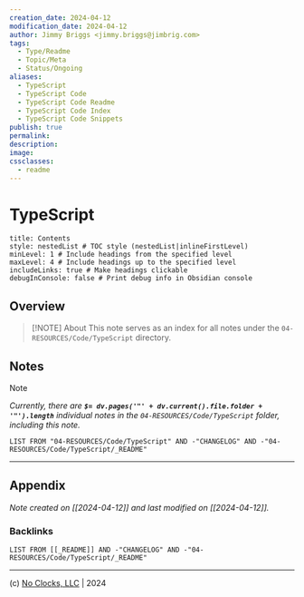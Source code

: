 ```yaml
---
creation_date: 2024-04-12
modification_date: 2024-04-12
author: Jimmy Briggs <jimmy.briggs@jimbrig.com>
tags:
  - Type/Readme
  - Topic/Meta
  - Status/Ongoing
aliases:
  - TypeScript
  - TypeScript Code
  - TypeScript Code Readme
  - TypeScript Code Index
  - TypeScript Code Snippets
publish: true
permalink:
description:
image:
cssclasses:
  - readme
---
```



# TypeScript

```table-of-contents
title: Contents 
style: nestedList # TOC style (nestedList|inlineFirstLevel)
minLevel: 1 # Include headings from the specified level
maxLevel: 4 # Include headings up to the specified level
includeLinks: true # Make headings clickable
debugInConsole: false # Print debug info in Obsidian console
```

## Overview

> [!NOTE] About
> This note serves as an index for all notes under the `04-RESOURCES/Code/TypeScript` directory.

## Notes

> [!NOTE]
> *Currently, there are **`$= dv.pages('"' + dv.current().file.folder + '"').length`**  individual notes in the `04-RESOURCES/Code/TypeScript` folder, including this note.*

```dataview
LIST FROM "04-RESOURCES/Code/TypeScript" AND -"CHANGELOG" AND -"04-RESOURCES/Code/TypeScript/_README"
```

***

## Appendix

*Note created on [[2024-04-12]] and last modified on [[2024-04-12]].*

### Backlinks

```dataview
LIST FROM [[_README]] AND -"CHANGELOG" AND -"04-RESOURCES/Code/TypeScript/_README"
```

***

(c) [No Clocks, LLC](https://github.com/noclocks) | 2024